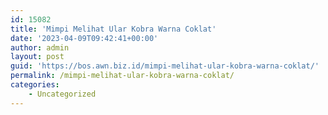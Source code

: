 ```yaml
---
id: 15082
title: 'Mimpi Melihat Ular Kobra Warna Coklat'
date: '2023-04-09T09:42:41+00:00'
author: admin
layout: post
guid: 'https://bos.awn.biz.id/mimpi-melihat-ular-kobra-warna-coklat/'
permalink: /mimpi-melihat-ular-kobra-warna-coklat/
categories:
    - Uncategorized
---
```


